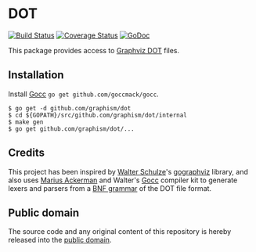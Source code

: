 # DOT

[![Build Status](https://travis-ci.org/graphism/dot.svg?branch=master)](https://travis-ci.org/graphism/dot)
[![Coverage Status](https://coveralls.io/repos/github/graphism/dot/badge.svg?branch=master)](https://coveralls.io/github/graphism/dot?branch=master)
[![GoDoc](https://godoc.org/github.com/graphism/dot?status.svg)](https://godoc.org/github.com/graphism/dot)

This package provides access to [Graphviz DOT] files.

[Graphviz DOT]: http://www.graphviz.org/doc/info/lang.html

## Installation

Install [Gocc] `go get github.com/goccmack/gocc`.

[Gocc]: https://github.com/goccmack/gocc

```
$ go get -d github.com/graphism/dot
$ cd ${GOPATH}/src/github.com/graphism/dot/internal
$ make gen
$ go get github.com/graphism/dot/...
```

## Credits

This project has been inspired by [Walter Schulze](https://github.com/awalterschulze)'s [gographviz](https://github.com/awalterschulze/gographviz) library, and also uses [Marius Ackerman](https://github.com/goccmack) and Walter's [Gocc](https://github.com/goccmack/gocc) compiler kit to generate lexers and parsers from a [BNF grammar](https://github.com/graphism/dot/blob/master/gocc/dot.bnf) of the DOT file format.

## Public domain

The source code and any original content of this repository is hereby released into the [public domain].

[public domain]: https://creativecommons.org/publicdomain/zero/1.0/
